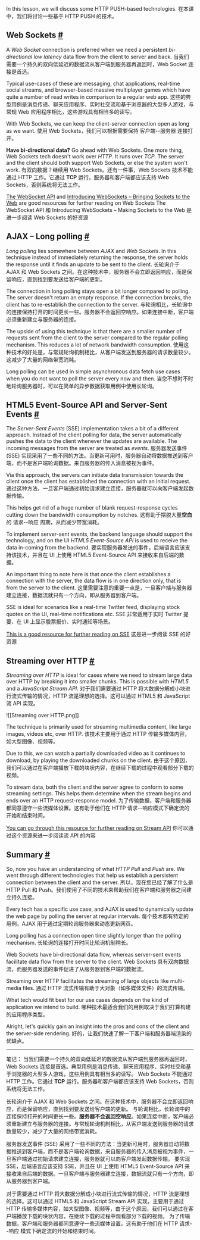 In this lesson, we will discuss some HTTP PUSH-based technologies.
在本课中，我们将讨论一些基于 HTTP PUSH 的技术。

## Web Sockets [#](https://www.educative.io/courses/web-application-software-architecture-101/xlx9BQWpVLl#Web-Sockets)

A _Web Socket_ connection is preferred when we need a persistent _bi-directional low latency_ data flow from the client to server and back.
当我们需要一个持久的双向低延迟的数据流从客户端到服务器再返回时，Web Socket 连接是首选。

Typical use-cases of these are messaging, chat applications, real-time social streams, and browser-based massive multiplayer games which have quite a number of read writes in comparison to a regular web app.
这些的典型用例是消息传递、聊天应用程序、实时社交流和基于浏览器的大型多人游戏，与常规 Web 应用程序相比，这些游戏具有相当多的读写。

With Web Sockets, we can keep the client-server connection open as long as we want.
使用 Web Sockets，我们可以根据需要保持 客户端--服务器 连接打开。

**Have bi-directional data?** Go ahead with Web Sockets. One more thing, Web Sockets tech doesn't work over _HTTP_. It runs over _TCP_. The server and the client should both support Web Sockets, or else the system won't work.
有双向数据？继续用 Web Sockets。还有一件事，Web Sockets 技术不能通过 HTTP 工作。它通过 **TCP** 运行。服务器和客户端都应该支持 Web Sockets，否则系统将无法工作。

[The WebSocket API](https://developer.mozilla.org/en-US/docs/Web/API/WebSockets_API) and [Introducing WebSockets – Bringing Sockets to the Web](https://www.html5rocks.com/en/tutorials/websockets/basics/) are good resources for further reading on Web Sockets
The WebSocket API 和 Introducing WebSockets – Making Sockets to the Web 是进一步阅读 Web Sockets 的好资源

## AJAX – Long polling [#](https://www.educative.io/courses/web-application-software-architecture-101/xlx9BQWpVLl#AJAX-%E2%80%93-Long-polling)

_Long polling_ lies somewhere between _AJAX_ and _Web Sockets_. In this technique instead of immediately returning the response, the server holds the response until it finds an update to be sent to the client.
长轮询介于 AJAX 和 Web Sockets 之间。在这种技术中，服务器不会立即返回响应，而是保留响应，直到找到要发送给客户端的更新。

The connection in long polling stays open a bit longer compared to polling. The server doesn't return an empty response. If the connection breaks, the client has to re-establish the connection to the server.
与轮询相比，长轮询中的连接保持打开的时间更长一些。服务器不会返回空响应。如果连接中断，客户端必须重新建立与服务器的连接。

The upside of using this technique is that there are a smaller number of requests sent from the client to the server compared to the regular polling mechanism. This reduces a lot of network bandwidth consumption.
使用这种技术的好处是，与常规轮询机制相比，从客户端发送到服务器的请求数量较少。这减少了大量的网络带宽消耗。

Long polling can be used in simple asynchronous data fetch use cases when you do not want to poll the server every now and then.
当您不想时不时地轮询服务器时，可以在简单的异步数据获取用例中使用长轮询。

## HTML5 Event-Source API and Server-Sent Events [#](https://www.educative.io/courses/web-application-software-architecture-101/xlx9BQWpVLl#HTML5-Event-Source-API-and-Server-Sent-Events)

The _Server-Sent Events_ (SSE) implementation takes a bit of a different approach. Instead of the client polling for data, the server automatically pushes the data to the client whenever the updates are available. The incoming messages from the server are treated as _events_.
服务器发送事件 (SSE) 实现采用了一些不同的方法。当更新可用时，服务器自动将数据推送到客户端，而不是客户端轮询数据。来自服务器的传入消息被视为事件。

Via this approach, the servers can initiate data transmission towards the client once the client has established the connection with an initial request.
通过这种方法，一旦客户端通过初始请求建立连接，服务器就可以向客户端发起数据传输。

This helps get rid of a huge number of blank request-response cycles cutting down the bandwidth consumption by notches.
这有助于摆脱大量**空白**的 请求--响应 周期，从而减少带宽消耗。

To implement server-sent events, the backend language should support the technology, and on the UI _HTML5 Event-Source API_ is used to receive the data in-coming from the backend.
要实现服务器发送的事件，后端语言应该支持该技术，并且在 UI 上使用 HTML5 Event-Source API 来接收来自后端的数据。

An important thing to note here is that once the client establishes a connection with the server, the data flow is in one direction only, that is from the server to the client.
这里需要注意的重要一点是，一旦客户端与服务器建立连接，数据流就只有一个方向，即从服务器到客户端。

SSE is ideal for scenarios like a real-time Twitter feed, displaying stock quotes on the UI, real-time notifications etc.
SSE 非常适用于实时 Twitter 提要、在 UI 上显示股票报价、实时通知等场景。

[This is a good resource for further reading on SSE](https://developer.mozilla.org/en-US/docs/Web/API/Server-sent_events)
这是进一步阅读 SSE 的好资源

## Streaming over HTTP [#](https://www.educative.io/courses/web-application-software-architecture-101/xlx9BQWpVLl#Streaming-over-HTTP)

_Streaming over HTTP_ is ideal for cases where we need to stream large data over HTTP by breaking it into smaller chunks. This is possible with _HTML5_ and a _JavaScript Stream API_.
对于我们需要通过 HTTP 将大数据分解成小块进行流式传输的情况，HTTP 流是理想的选择。这可以通过 HTML5 和 JavaScript 流 API 实现。

![[Streaming over HTTP.png]]

The technique is primarily used for streaming multimedia content, like large images, videos etc, over HTTP.
该技术主要用于通过 HTTP 传输多媒体内容，如大型图像、视频等。

Due to this, we can watch a partially downloaded video as it continues to download, by playing the downloaded chunks on the client.
由于这个原因，我们可以通过在客户端播放下载的块状内容，在继续下载的过程中观看部分下载的视频。

To stream data, both the client and the server agree to conform to some streaming settings. This helps them determine when the stream begins and ends over an HTTP request-response model.
为了传输数据，客户端和服务器都同意遵守一些流媒体设置。这有助于他们在 HTTP 请求--响应模式下确定流的开始和结束时间。

[You can go through this resource for further reading on Stream API](https://developer.mozilla.org/en-US/docs/Web/API/Streams_API/Concepts)
你可以通过这个资源来进一步阅读流 API 的内容

## Summary [#](https://www.educative.io/courses/web-application-software-architecture-101/xlx9BQWpVLl#Summary)

So, now you have an understanding of what _HTTP Pull_ and _Push_ are. We went through different technologies that help us establish a persistent connection between the client and the server.
所以，现在您已经了解了什么是 HTTP Pull 和 Push。我们使用了不同的技术来帮助我们在客户端和服务器之间建立持久连接。

Every tech has a specific use case, and AJAX is used to dynamically update the web page by polling the server at regular intervals.
每个技术都有特定的用例，AJAX 用于通过定期轮询服务器来动态更新网页。

Long polling has a connection open time slightly longer than the polling mechanism.
长轮询的连接打开时间比轮询机制稍长。

Web Sockets have bi-directional data flow, whereas server-sent events facilitate data flow from the server to the client.
Web Sockets 具有双向数据流，而服务器发送的事件促进了从服务器到客户端的数据流。

Streaming over HTTP facilitates the streaming of large objects like multi-media files.
通过 HTTP 流式传输有助于大对象（如多媒体文件）的流式传输。

What tech would fit best for our use cases depends on the kind of application we intend to build.
哪种技术最适合我们的用例取决于我们打算构建的应用程序类型。

Alright, let's quickly gain an insight into the pros and cons of the client and the server-side rendering.
好的，让我们快速了解一下客户端和服务器端渲染的优缺点。

---

笔记：
当我们需要一个持久的双向低延迟的数据流从客户端到服务器再返回时，Web Sockets 连接是首选。典型用例是消息传递、聊天应用程序、实时社交和基于浏览器的大型多人游戏，这些用例具有相当多的读写。
Web Sockets 不能通过 HTTP 工作。它通过 **TCP** 运行。服务器和客户端都应该支持 Web Sockets，否则系统将无法工作。

长轮询介于 AJAX 和 Web Sockets 之间。在这种技术中，服务器不会立即返回响应，而是保留响应，直到找到要发送给客户端的更新。
与轮询相比，长轮询中的连接保持打开的时间更长一些。**服务器不会返回空响应**。如果连接中断，客户端必须重新建立与服务器的连接。与常规轮询机制相比，从客户端发送到服务器的请求数量较少，减少了大量的网络带宽消耗。

服务器发送事件 (SSE) 采用了一些不同的方法：当更新可用时，服务器自动将数据推送到客户端，而不是客户端轮询数据，来自服务器的传入消息被视为事件，一旦客户端通过初始请求建立连接，服务器就可以向客户端发起数据传输。
要实现 SSE，后端语言应该支持 SSE，并且在 UI 上使用 HTML5 Event-Source API 来接收来自后端的数据。一旦客户端与服务器建立连接，数据流就只有一个方向，即从服务器到客户端。

对于需要通过 HTTP 将大数据分解成小块进行流式传输的情况，HTTP 流是理想的选择。这可以通过 HTML5 和 JavaScript Stream API 实现，主要用于通过 HTTP 传输多媒体内容，如大型图像、视频等，由于这个原因，我们可以通过在客户端播放下载的块状内容，在继续下载的过程中观看部分下载的视频。
为了传输数据，客户端和服务器都同意遵守一些流媒体设置。这有助于他们在 HTTP 请求--响应 模式下确定流的开始和结束时间。
